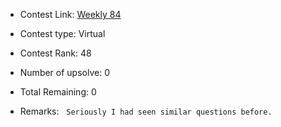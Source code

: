 * Contest Link: [Weekly 84](https://leetcode.com/contest/weekly-contest-84)

* Contest type: Virtual

* Contest Rank: 48

* Number of upsolve: 0

* Total Remaining: 0

* Remarks: &nbsp; `Seriously I had seen similar questions before.`